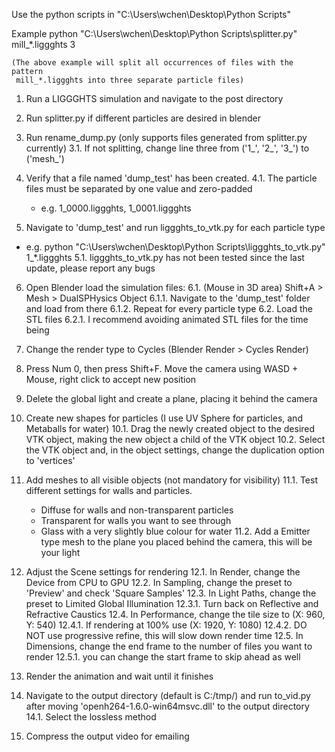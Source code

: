 Use the python scripts in "C:\Users\wchen\Desktop\Python Scripts"

Example python "C:\Users\wchen\Desktop\Python Scripts\splitter.py" mill_*.liggghts 3
	
	(The above example will split all occurrences of files with the pattern
	 mill_*.liggghts into three separate particle files)

1. Run a LIGGGHTS simulation and navigate to the post directory

2. Run splitter.py if different particles are desired in blender

3. Run rename_dump.py (only supports files generated from splitter.py currently)
  3.1. If not splitting, change line three from ('1_', '2_', '3_') to ('mesh_')

4. Verify that a file named 'dump_test' has been created.
  4.1. The particle files must be separated by one value and zero-padded
    * e.g. 1_0000.liggghts, 1_0001.liggghts

5. Navigate to 'dump_test' and run liggghts_to_vtk.py for each particle type
  * e.g. python "C:\Users\wchen\Desktop\Python Scripts\liggghts_to_vtk.py" 1_*.liggghts
  5.1. liggghts_to_vtk.py has not been tested since the last update, please report any bugs

6. Open Blender load the simulation files:
  6.1. (Mouse in 3D area) Shift+A > Mesh > DualSPHysics Object
    6.1.1. Navigate to the 'dump_test' folder and load from there
    6.1.2. Repeat for every particle type
  6.2. Load the STL files
    6.2.1. I recommend avoiding animated STL files for the time being

7. Change the render type to Cycles (Blender Render > Cycles Render)

8. Press Num 0, then press Shift+F. Move the camera using WASD + Mouse, right click to accept new position

9. Delete the global light and create a plane, placing it behind the camera

10. Create new shapes for particles (I use UV Sphere for particles, and Metaballs for water)
  10.1. Drag the newly created object to the desired VTK object, making the new object a child of the VTK object
  10.2. Select the VTK object and, in the object settings, change the duplication option to 'vertices'

11. Add meshes to all visible objects (not mandatory for visibility)
  11.1. Test different settings for walls and particles.
    * Diffuse for walls and non-transparent particles
    * Transparent for walls you want to see through
    * Glass with a very slightly blue colour for water
  11.2. Add a Emitter type mesh to the plane you placed behind the camera, this will be your light

12. Adjust the Scene settings for rendering
  12.1. In Render, change the Device from CPU to GPU
  12.2. In Sampling, change the preset to 'Preview' and check 'Square Samples'
  12.3. In Light Paths, change the preset to Limited Global Illumination
    12.3.1. Turn back on Reflective and Refractive Caustics
  12.4. In Performance, change the tile size to (X: 960, Y: 540)
    12.4.1. If rendering at 100% use (X: 1920, Y: 1080)
    12.4.2. DO NOT use progressive refine, this will slow down render time
  12.5. In Dimensions, change the end frame to the number of files you want to render
    12.5.1. you can change the start frame to skip ahead as well

13. Render the animation and wait until it finishes

14. Navigate to the output directory (default is C:/tmp/) and run to_vid.py after moving 'openh264-1.6.0-win64msvc.dll' to the output directory
  14.1. Select the lossless method

15. Compress the output video for emailing
